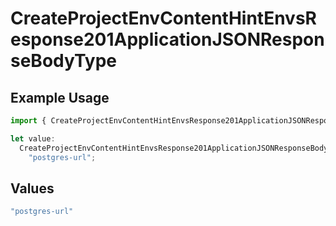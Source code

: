 # CreateProjectEnvContentHintEnvsResponse201ApplicationJSONResponseBodyType

## Example Usage

```typescript
import { CreateProjectEnvContentHintEnvsResponse201ApplicationJSONResponseBodyType } from "@simplesagar/vercel/models/createprojectenvop.js";

let value:
  CreateProjectEnvContentHintEnvsResponse201ApplicationJSONResponseBodyType =
    "postgres-url";
```

## Values

```typescript
"postgres-url"
```
